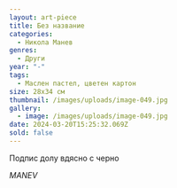 ```yaml
---
layout: art-piece
title: Без название
categories:
  - Никола Манев
genres:
  - Други
year: "-"
tags:
  - Маслен пастел, цветен картон
size: 28х34 см
thumbnail: /images/uploads/image-049.jpg
gallery:
  - image: /images/uploads/image-049.jpg
date: 2024-03-20T15:25:32.069Z
sold: false
---
```

Подпис долу вдясно с черно

*MANEV*
